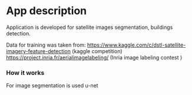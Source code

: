 # App description

Application is developed for satellite images segmentation, buildings detection. 

Data for training was taken from:
https://www.kaggle.com/c/dstl-satellite-imagery-feature-detection (kaggle competition)
https://project.inria.fr/aerialimagelabeling/ (Inria image labeling contest )

### How it works

For image segmentation is used u-net
